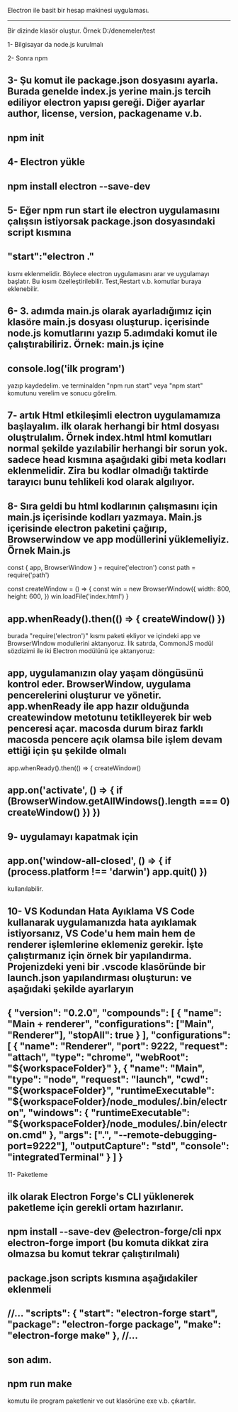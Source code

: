 Electron ile basit bir hesap makinesi uygulaması.

---------------------------------------------------
Bir dizinde klasör oluştur.
Örnek D:/denemeler/test

1- Bilgisayar da node.js kurulmalı

2- Sonra npm

3- Şu komut ile package.json dosyasını ayarla. Burada genelde index.js yerine main.js tercih ediliyor electron yapısı gereği.
Diğer ayarlar author, license, version, packagename v.b.
------------
npm init
------------

4- Electron yükle
------------
npm install electron --save-dev
-----------

5- Eğer npm run start ile electron uygulamasını çalışsın istiyorsak
package.json dosyasındaki script kısmına
-----------
"start":"electron ."
----------
kısmı eklenmelidir. Böylece electron uygulamasını arar ve uygulamayı başlatır. Bu kısım özelleştirilebilir.
Test,Restart v.b. komutlar buraya eklenebilir.

6- 3. adımda main.js olarak ayarladığımız için klasöre main.js dosyası oluşturup. içerisinde node.js komutlarını yazıp 5.adımdaki komut ile çalıştırabiliriz.
Örnek: main.js içine
--------------
console.log('ilk program')
---------------
yazıp kaydedelim. ve terminalden "npm run start" veya "npm start" komutunu verelim ve sonucu görelim.


7- artık Html etkileşimli electron uygulamamıza başlayalım.
ilk olarak herhangi bir html dosyası oluştrulalım. Örnek index.html
html komutları normal şekilde yazılabilir herhangi bir sorun yok. sadece head kısmına aşağıdaki gibi meta kodları eklenmelidir.
Zira bu kodlar olmadığı taktirde tarayıcı bunu tehlikeli kod olarak algılıyor.
-------------------
 <meta
      http-equiv="Content-Security-Policy"
      content="default-src 'self'; script-src 'self'"
    />
 <meta
      http-equiv="X-Content-Security-Policy"
      content="default-src 'self'; script-src 'self'"
    />
---------------------------

8- Sıra geldi bu html kodlarının çalışmasını için main.js içerisinde kodları yazmaya.
Main.js içerisinde electron paketini çağırıp, Browserwindow ve app modüllerini yüklemeliyiz. Örnek Main.js
---------------------------------
const { app, BrowserWindow } = require('electron')
const path = require('path')

const createWindow = () => {
    const win = new BrowserWindow({
        width: 800,
        height: 600,
    })
    win.loadFile('index.html')
}

app.whenReady().then(() => {
    createWindow()
})
------------------------------
burada "require('electron')" kısmı paketi ekliyor ve içindeki app ve BrowserWİndow modullerini aktarıyoruz.
İlk satırda, CommonJS modül sözdizimi ile iki Electron modülünü içe aktarıyoruz:

app, uygulamanızın olay yaşam döngüsünü kontrol eder.
BrowserWindow, uygulama pencerelerini oluşturur ve yönetir.
app.whenReady ile app hazır olduğunda createwindow metotunu tetiklleyerek bir web penceresi açar.
macosda durum biraz farklı macosda pencere açık olamsa bile işlem devam ettiği için 
şu şekilde olmalı
-------------------------
app.whenReady().then(() => {
  createWindow()

  app.on('activate', () => {
    if (BrowserWindow.getAllWindows().length === 0) createWindow()
  })
})
---------------------------------

9- uygulamayı kapatmak için 
----------------
app.on('window-all-closed', () => {
  if (process.platform !== 'darwin') app.quit()
})
--------------------
kullanılabilir.

10- VS Kodundan Hata Ayıklama
VS Code kullanarak uygulamanızda hata ayıklamak istiyorsanız, VS Code'u hem main hem de renderer işlemlerine eklemeniz gerekir. İşte çalıştırmanız için örnek bir yapılandırma. Projenizdeki yeni bir .vscode klasöründe bir launch.json yapılandırması oluşturun:
ve aşağıdaki şekilde ayarlaryın
-----------------------------
{
  "version": "0.2.0",
  "compounds": [
    {
      "name": "Main + renderer",
      "configurations": ["Main", "Renderer"],
      "stopAll": true
    }
  ],
  "configurations": [
    {
      "name": "Renderer",
      "port": 9222,
      "request": "attach",
      "type": "chrome",
      "webRoot": "${workspaceFolder}"
    },
    {
      "name": "Main",
      "type": "node",
      "request": "launch",
      "cwd": "${workspaceFolder}",
      "runtimeExecutable": "${workspaceFolder}/node_modules/.bin/electron",
      "windows": {
        "runtimeExecutable": "${workspaceFolder}/node_modules/.bin/electron.cmd"
      },
      "args": [".", "--remote-debugging-port=9222"],
      "outputCapture": "std",
      "console": "integratedTerminal"
    }
  ]
}
---------------------------------------

11- Paketleme

ilk olarak Electron Forge's CLI yüklenerek paketleme için gerekli ortam hazırlanır.
----------------
npm install --save-dev @electron-forge/cli
npx electron-forge import   (bu komuta dikkat zira olmazsa bu komut tekrar çalıştırılmalı)
--------------------------

package.json scripts kısmına aşağıdakiler eklenmeli
---------------------------------------
  //...
  "scripts": {
    "start": "electron-forge start",
    "package": "electron-forge package",
    "make": "electron-forge make"
  },
  //...
------------------------------------------------

son adım.
---------------
npm run make
---------------
komutu ile program paketlenir ve out klasörüne exe v.b. çıkartılır.







